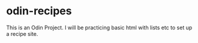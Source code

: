 # odin-recipes

This is an Odin Project. I will be practicing basic html with lists etc to set up a recipe site.


